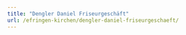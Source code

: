 ```yaml
---
title: "Dengler Daniel Friseurgeschäft"
url: /efringen-kirchen/dengler-daniel-friseurgeschaeft/
---
```

